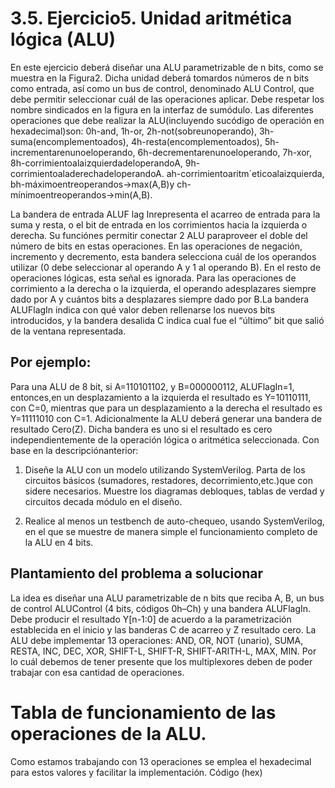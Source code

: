  # 3.5. Ejercicio5. Unidad aritmética lógica (ALU)
 En este ejercicio deberá diseñar una ALU parametrizable de n bits, como se muestra en la Figura2.
 Dicha unidad deberá tomardos números de n bits como entrada, así como un bus de control,
 denominado ALU Control, que debe permitir seleccionar cuál de las operaciones aplicar. Debe respetar los nombre sindicados en la figura en la interfaz de sumódulo. Las diferentes operaciones que debe realizar la ALU(incluyendo sucódigo de operación en hexadecimal)son:
 0h-and,
 1h-or,
 2h-not(sobreunoperando),
 3h-suma(encomplementoados),
 4h-resta(encomplementoados),
 5h- incrementarenunoeloperando,
 6h-decrementarenunoeloperando,
 7h-xor,
 8h-corrimientoalaizquierdadeloperandoA,
 9h-corrimientoaladerechadeloperandoA.
 ah-corrimientoaritm´eticoalaizquierda,
 bh-máximoentreoperandos→max(A,B)y
 ch-mínimoentreoperandos→min(A,B).

 La bandera de entrada ALUF lag Inrepresenta el acarreo de entrada para la suma y resta, o el
 bit de entrada en los corrimientos hacia la izquierda o derecha. Su funciónes permitir conectar
 2 ALU paraproveer el doble del número de bits en estas operaciones. En las operaciones de
 negación, incremento y decremento, esta bandera selecciona cuál de los operandos utilizar (0
 debe seleccionar al operando A y 1 al operando B). En el resto de operaciones lógicas, esta señal
 es ignorada.
 Para las operaciones de corrimiento a la derecha o la izquierda, el operando adesplazares siempre
 dado por A y cuántos bits a desplazares siempre dado por B.La bandera ALUFlagIn indica con
 qué valor deben rellenarse los nuevos bits introducidos, y la bandera desalida C indica cual fue
 el “último” bit que salió de la ventana representada.
 ## Por ejemplo:
 Para una ALU de 8 bit, si A=110101102, y B=000000112, ALUFlagIn=1,
 entonces,en un desplazamiento a la izquierda el resultado es Y=10110111, con C=0, mientras
 que para un desplazamiento a la derecha el resultado es Y=11111010 con C=1.
 Adicionalmente la ALU deberá generar una bandera de resultado Cero(Z). Dicha bandera es uno
 si el resultado es cero independientemente de la operación lógica o aritmética seleccionada.
 Con base en la descripciónanterior:
 1. Diseñe la ALU con un modelo utilizando SystemVerilog. Parta de los circuitos básicos (sumadores, restadores, decorrimiento,etc.)que con sidere necesarios. Muestre los diagramas debloques, tablas de verdad y circuitos decada módulo en el diseño.
 
2. Realice al menos un testbench de auto-chequeo, usando SystemVerilog, en el que se muestre
 de manera simple el funcionamiento completo de la ALU en 4 bits.

 ## Plantamiento del problema a solucionar
 La idea es diseñar una ALU parametrizable de n bits que reciba A, B, un bus de control ALUControl (4 bits, códigos 0h–Ch) y una bandera ALUFlagIn. 
 Debe producir el resultado Y[n-1:0] de acuerdo a la parametrización establecida en el inicio y las banderas C de acarreo y Z resultado cero. La ALU debe implementar 13 operaciones: AND, OR, NOT (unario), SUMA, RESTA, INC, DEC, XOR, SHIFT-L, SHIFT-R, SHIFT-ARITH-L, MAX, MIN. Por lo cuál debemos de tener presente que los multiplexores deben de poder trabajar con esa cantidad de operaciones. 

 # Tabla de funcionamiento de las operaciones de la ALU.
 Como estamos trabajando con 13 operaciones se emplea el hexadecimal para estos valores y facilitar la implementación.
 Código (hex)


